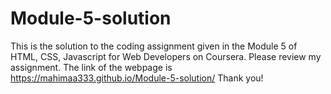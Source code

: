 # Module-5-solution
This is the solution to the coding assignment given in the Module 5 of HTML, CSS, Javascript for Web Developers on Coursera. Please review my assignment. The link of the webpage is https://mahimaa333.github.io/Module-5-solution/ Thank you!
